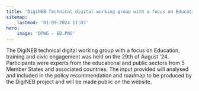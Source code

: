 ```yaml
---
title: 'DigiNEB Technical digital working group with a focus on Education, Training and Civic Engagement'
sitemap:
    lastmod: '01-09-2024 11:03'
hero:
    image: 'DTWG - ED.PNG'
---
```


The DigiNEB technical digital working group with a focus on Education, training and civic engagement was held on the 29th of August ’24. Participants were  experts from the educational and public sectors from 5 Member States and associated countries. The input provided will analysed and included in the policy recommendation and roadmap to be produced by the DigiNEB project and will be made public on the website. 